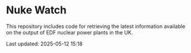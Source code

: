 # Nuke Watch

This repository includes code for retrieving the latest information available on the output of EDF nuclear power plants in the UK.

Last updated: 2025-05-12 15:18